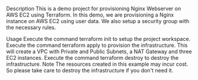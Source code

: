 Description
This is a demo project for provisioning Nginx Webserver on AWS EC2 using Terraform. In this demo, we are provisioning a Nginx instance on AWS EC2 using user data. We also setup a security group with the necessary rules.

Usage
Execute the command terraform init to setup the project workspace.
Execute the command terraform apply to provision the infrastructure. This will create a VPC with Private and Public Subnets, a NAT Gateway and three EC2 instances.
Execute the command terraform destroy to destroy the infrastructure.
Note
The resources created in this example may incur cost. So please take care to destroy the infrastructure if you don't need it.